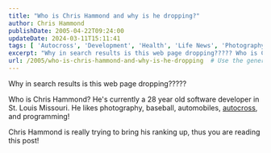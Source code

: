 ```yaml
---
title: "Who is Chris Hammond and why is he dropping?"
author: Chris Hammond
publishDate: 2005-04-22T09:24:00
updateDate: 2024-03-11T15:11:41
tags: [ 'Autocross', 'Development', 'Health', 'Life News', 'Photography', 'SEO', 'Site News', 'Technology' ]
excerpt: "Why in search results is this web page dropping????? Who is Chris Hammond? He's currently a 28 year old software developer in St. Louis Missouri. He likes photography, baseball, automobiles, autocross, and programming! Chris Hammond is really trying to bring his ranking up, thus you are reading this..."
url: /2005/who-is-chris-hammond-and-why-is-he-dropping  # Use the generated URL with year
---
```

<P>Why in search results is this web page dropping?????</P> <P>Who is Chris Hammond? He's currently a 28 year old software developer in St. Louis Missouri. He likes photography, baseball, automobiles, <a title="autocross website" href="https://www.solo2.org/" target="_blank">autocross</a>, and programming!</P> <P>Chris Hammond is really trying to bring his ranking up, thus you are reading this post!</P>
